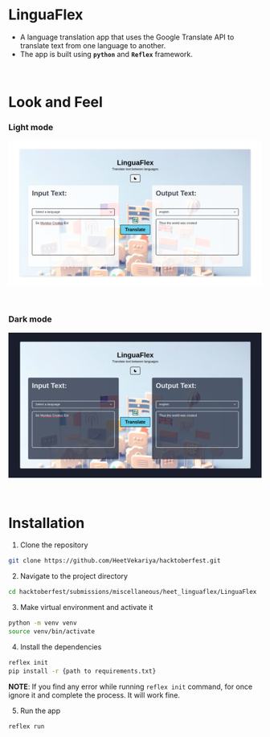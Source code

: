 # LinguaFlex
- A language translation app that uses the Google Translate API to translate text from one language to another.
- The app is built using **`python`** and **`Reflex`** framework.

<br>

# Look and Feel

### Light mode
![Light mode](LinguaFlex/assets/light_mode.png)

<br>

### Dark mode
![Dark mode](LinguaFlex/assets/dark_mode.png)


<br>

# Installation

1. Clone the repository
```bash
git clone https://github.com/HeetVekariya/hacktoberfest.git
```

2. Navigate to the project directory
```bash
cd hacktoberfest/submissions/miscellaneous/heet_linguaflex/LinguaFlex
``` 

3. Make virtual environment and activate it
```bash
python -m venv venv
source venv/bin/activate
```

4. Install the dependencies
```bash
reflex init
pip install -r {path to requirements.txt}
```

**NOTE**: If you find any error while running `reflex init` command, for once ignore it and complete the process. It will work fine.

5. Run the app
```bash
reflex run
```



